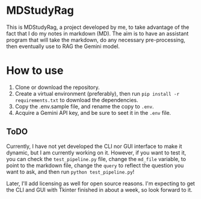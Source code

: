 # MDStudyRag

This is MDStudyRag, a project developed by me, to take advantage of the fact that I do my notes in markdown (MD). The aim is to have an assistant program that will take the markdown, do any necessary pre-processing, then eventually use to RAG the Gemini model.

# How to use

1. Clone or download the repository.
2. Create a virtual environment (preferably), then run `pip install -r requirements.txt` to download the dependencies.
3. Copy the .env.sample file, and rename the copy to `.env`. 
4. Acquire a Gemini API key, and be sure to seet it in the `.env` file.

## ToDO

Currently, I have not yet developed the CLI nor GUI interface to make it dynamic, but I am currently working on it.  However, if you want to test it, you can check the `test_pipeline.py` file, change the `md_file` variable, to point to the markdown file, change the `query` to reflect the question you want to ask, and then run `python test_pipeline.py`!

Later, I'll add licensing as well for open source reasons. I'm expecting to get the CLI and GUI with Tkinter finished in about a week, so look forward to it.